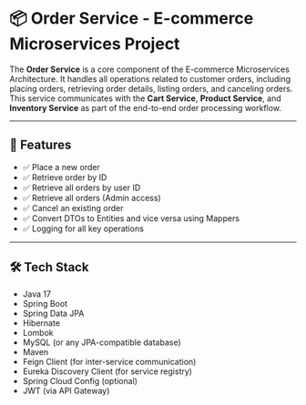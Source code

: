 # 📦 Order Service - E-commerce Microservices Project

The **Order Service** is a core component of the E-commerce Microservices Architecture. It handles all operations related to customer orders, including placing orders, retrieving order details, listing orders, and canceling orders. This service communicates with the **Cart Service**, **Product Service**, and **Inventory Service** as part of the end-to-end order processing workflow.

---

## 🚀 Features

- ✅ Place a new order
- ✅ Retrieve order by ID
- ✅ Retrieve all orders by user ID
- ✅ Retrieve all orders (Admin access)
- ✅ Cancel an existing order
- ✅ Convert DTOs to Entities and vice versa using Mappers
- ✅ Logging for all key operations

---

## 🛠️ Tech Stack

- Java 17
- Spring Boot
- Spring Data JPA
- Hibernate
- Lombok
- MySQL (or any JPA-compatible database)
- Maven
- Feign Client (for inter-service communication)
- Eureka Discovery Client (for service registry)
- Spring Cloud Config (optional)
- JWT (via API Gateway)


